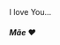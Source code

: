 <!Doctype HTML>
<HTML>
  <Head>
    <Tittle>I love You...</Tittle>
  </Head>
  <body>
    <P><H4><Em>Mãe ♥️</Em></H4>
  </body>
</HTML>
